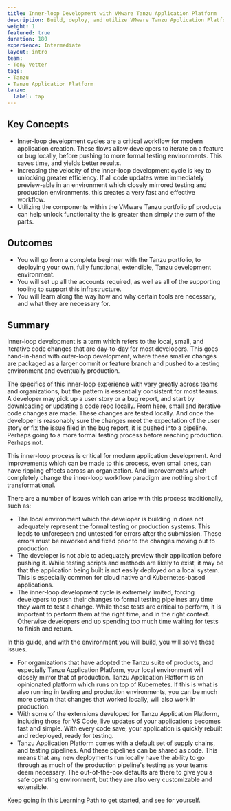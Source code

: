 ```yaml
---
title: Inner-loop Development with VMware Tanzu Application Platform
description: Build, deploy, and utilize VMware Tanzu Application Platform for your local development environment.
weight: 1
featured: true
duration: 180
experience: Intermediate
layout: intro
team:
- Tony Vetter
tags:
- Tanzu
- Tanzu Application Platform
tanzu:
  label: tap
---
```


## Key Concepts

- Inner-loop development cycles are a critical workflow for modern application creation. These flows allow developers to iterate on a feature or bug locally, before pushing to more formal testing environments. This saves time, and yields better results.
- Increasing the velocity of the inner-loop development cycle is key to unlocking greater efficiency. If all code updates were immediately preview-able in an environment which closely mirrored testing and production environments, this creates a very fast and effective workflow.
- Utilizing the components within the VMware Tanzu portfolio pf products can help unlock functionality the is greater than simply the sum of the parts.

## Outcomes

- You will go from a complete beginner with the Tanzu portfolio, to deploying your own, fully functional, extendible, Tanzu development environment.
- You will set up all the accounts required, as well as all of the supporting tooling to support this infrastructure. 
- You will learn along the way how and why certain tools are necessary, and what they are necessary for. 

## Summary

Inner-loop development is a term which refers to the local, small, and iterative code changes that are day-to-day for most developers. This goes hand-in-hand with outer-loop development, where these smaller changes are packaged as a larger commit or feature branch and pushed to a testing environment and eventually production. 

The specifics of this inner-loop experience with vary greatly across teams and organizations, but the pattern is essentially consistent for most teams. A developer may pick up a user story or a bug report, and start by downloading or updating a code repo locally. From here, small and iterative code changes are made. These changes are tested locally. And once the developer is reasonably sure the changes meet the expectation of the user story or fix the issue filed in the bug report, it is pushed into a pipeline. Perhaps going to a more formal testing process before reaching production. Perhaps not. 

This inner-loop process is critical for modern application development. And improvements which can be made to this process, even small ones, can have rippling effects across an organization. And improvements which completely change the inner-loop workflow paradigm are nothing short of transformational. 

There are a number of issues which can arise with this process traditionally, such as:

- The local environment which the developer is building in does not adequately represent the formal testing or production systems. This leads to unforeseen and untested for errors after the submission. These errors must be reworked and fixed prior to the changes moving out to production. 
- The developer is not able to adequately preview their application before pushing it. While testing scripts and methods are likely to exist, it may be that the application being built is not easily deployed on a local system. This is especially common for cloud native and Kubernetes-based applications.
- The inner-loop development cycle is extremely limited, forcing developers to push their changes to formal testing pipelines any time they want to test a change. While these tests are critical to perform, it is important to perform them at the right time, and in the right context. Otherwise developers end up spending too much time waiting for tests to finish and return.

In this guide, and with the environment you will build, you will solve these issues.

- For organizations that have adopted the Tanzu suite of products, and especially Tanzu Application Platform, your local environment will closely mirror that of production. Tanzu Application Platform is an opinionated platform which runs on top of Kubernetes. If this is what is also running in testing and production environments, you can be much more certain that changes that worked locally, will also work in production. 
- With some of the extensions developed for Tanzu Application Platform, including those for VS Code, live updates of your applications becomes fast and simple. With every code save, your application is quickly rebuilt and redeployed, ready for testing.
- Tanzu Application Platform comes with a default set of supply chains, and testing pipelines. And these pipelines can be shared as code. This means that any new deployments run locally have the ability to go through as much of the production pipeline's testing as your teams deem necessary. The out-of-the-box defaults are there to give you a safe operating environment, but they are also very customizable and extensible. 

Keep going in this Learning Path to get started, and see for yourself. 
